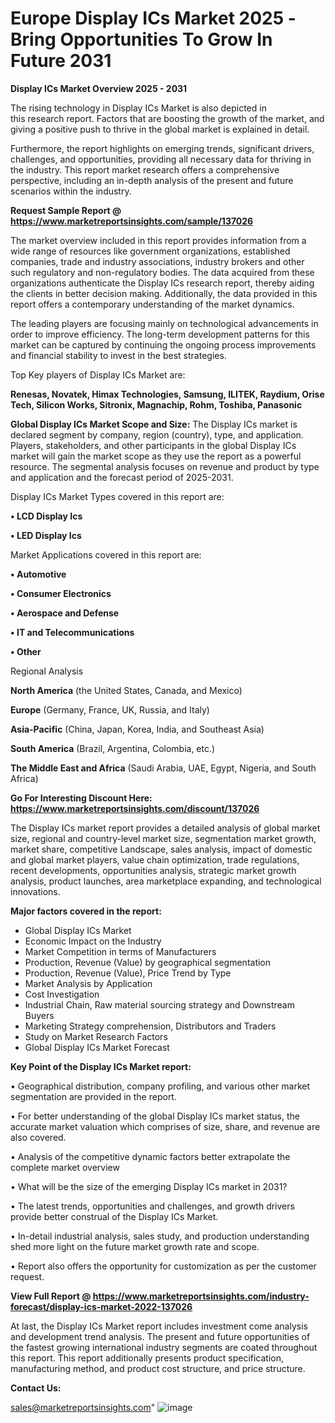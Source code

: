 # Europe Display ICs Market 2025 -Bring Opportunities To Grow In Future 2031

<Strong> Display ICs Market Overview 2025 - 2031</strong>

The rising technology in Display ICs Market is also depicted in this research report. Factors that are boosting the growth of the market, and giving a positive push to thrive in the global market is explained in detail.

Furthermore, the report highlights on emerging trends, significant drivers, challenges, and opportunities, providing all necessary data for thriving in the industry. This report market research offers a comprehensive perspective, including an in-depth analysis of the present and future scenarios within the industry.

<strong>Request Sample Report @ <a href=https://www.marketreportsinsights.com/sample/137026>https://www.marketreportsinsights.com/sample/137026</a></strong>

The market overview included in this report provides information from a wide range of resources like government organizations, established companies, trade and industry associations, industry brokers and other such regulatory and non-regulatory bodies. The data acquired from these organizations authenticate the Display ICs research report, thereby aiding the clients in better decision making. Additionally, the data provided in this report offers a contemporary understanding of the market dynamics.

The leading players are focusing mainly on technological advancements in order to improve efficiency. The long-term development patterns for this market can be captured by continuing the ongoing process improvements and financial stability to invest in the best strategies.

Top Key players of Display ICs Market are:

<strong>Renesas, Novatek, Himax Technologies, Samsung, ILITEK, Raydium, Orise Tech, Silicon Works, Sitronix, Magnachip, Rohm, Toshiba, Panasonic</strong>

<strong><b>Global Display ICs Market Scope and Size:</b></strong>
The Display ICs market is declared segment by company, region (country), type, and application. Players, stakeholders, and other participants in the global Display ICs market will gain the market scope as they use the report as a powerful resource. The segmental analysis focuses on revenue and product by type and application and the forecast period of 2025-2031.

Display ICs Market Types covered in this report are:

<strong>• LCD Display Ics

• LED Display Ics</strong>

Market Applications covered in this report are:

<strong>• Automotive

• Consumer Electronics

• Aerospace and Defense

• IT and Telecommunications

• Other</strong> 

Regional Analysis

<strong>North America</strong> (the United States, Canada, and Mexico)

<strong>Europe</strong> (Germany, France, UK, Russia, and Italy)

<strong>Asia-Pacific</strong> (China, Japan, Korea, India, and Southeast Asia)

<strong>South America</strong> (Brazil, Argentina, Colombia, etc.)

<strong>The Middle East and Africa</strong> (Saudi Arabia, UAE, Egypt, Nigeria, and South Africa)

<strong>Go For Interesting Discount Here: <a href=https://www.marketreportsinsights.com/discount/137026>https://www.marketreportsinsights.com/discount/137026</a></strong>

The Display ICs market report provides a detailed analysis of global market size, regional and country-level market size, segmentation market growth, market share, competitive Landscape, sales analysis, impact of domestic and global market players, value chain optimization, trade regulations, recent developments, opportunities analysis, strategic market growth analysis, product launches, area marketplace expanding, and technological innovations.

<strong><b>Major factors covered in the report:</b></strong>
<ul>
  <li>Global Display ICs Market </li>
  <li>Economic Impact on the Industry</li>
  <li>Market Competition in terms of Manufacturers</li>
  <li>Production, Revenue (Value) by geographical segmentation</li>
  <li>Production, Revenue (Value), Price Trend by Type</li>
  <li>Market Analysis by Application</li>
  <li>Cost Investigation</li>
  <li>Industrial Chain, Raw material sourcing strategy and Downstream Buyers</li>
  <li>Marketing Strategy comprehension, Distributors and Traders</li>
  <li>Study on Market Research Factors</li>
  <li>Global Display ICs Market Forecast</li>
</ul>

<strong><b>Key Point of the Display ICs Market report:</b></strong>

• Geographical distribution, company profiling, and various other market segmentation are provided in the report.

• For better understanding of the global Display ICs market status, the accurate market valuation which comprises of size, share, and revenue are also covered.

• Analysis of the competitive dynamic factors better extrapolate the complete market overview

• What will be the size of the emerging Display ICs market in 2031?

• The latest trends, opportunities and challenges, and growth drivers provide better construal of the Display ICs Market.

• In-detail industrial analysis, sales study, and production understanding shed more light on the future market growth rate and scope.

• Report also offers the opportunity for customization as per the customer request.

<strong><b>View Full Report @ <a href=https://www.marketreportsinsights.com/industry-forecast/display-ics-market-2022-137026>https://www.marketreportsinsights.com/industry-forecast/display-ics-market-2022-137026</a></b></strong>


At last, the Display ICs Market report includes investment come analysis and development trend analysis. The present and future opportunities of the fastest growing international industry segments are coated throughout this report. This report additionally presents product specification, manufacturing method, and product cost structure, and price structure.

<strong>Contact Us:</strong>

sales@marketreportsinsights.com"
![image](https://github.com/user-attachments/assets/fb4ed67f-abaa-4f90-9a63-dfe88c4ee413)
